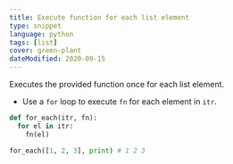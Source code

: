 ```yaml
---
title: Execute function for each list element
type: snippet
language: python
tags: [list]
cover: green-plant
dateModified: 2020-09-15
---
```


Executes the provided function once for each list element.

- Use a `for` loop to execute `fn` for each element in `itr`.

```py
def for_each(itr, fn):
  for el in itr:
    fn(el)

for_each([1, 2, 3], print) # 1 2 3
```
